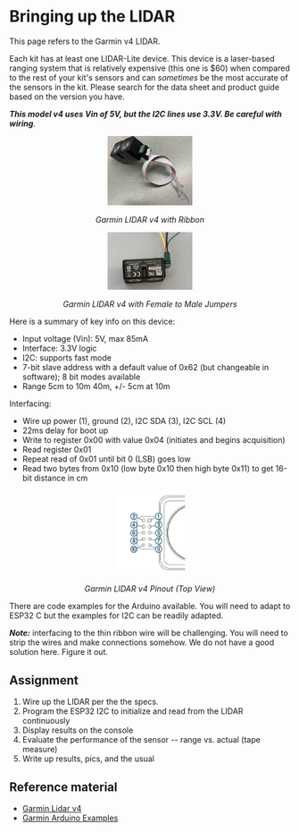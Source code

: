 # Bringing up the LIDAR

This page refers to the Garmin v4 LIDAR.

Each kit has at least one LIDAR-Lite device. This device is a
laser-based ranging system that is relatively expensive (this one is $60) when
compared to the rest of your kit's sensors and can *sometimes* be the
most accurate of the sensors in the kit.  Please search for the data
sheet and product guide based on the version you have.

***This model v4 uses Vin of 5V, but the I2C lines use 3.3V. Be careful with wiring***.

<p align="center">
<img src="/docs/images/v4-closeup2.jpg" width="30%">
</p>
<p align="center">
<i> Garmin LIDAR v4 with Ribbon</i>
</p>

<p align="center">
<img src="/docs/images/garmin-wires.jpg" width="30%">
</p>
<p align="center">
<i> Garmin LIDAR v4 with Female to Male Jumpers</i>
</p>

Here is a summary of key info on this device:
- Input voltage (Vin): 5V, max 85mA 
- Interface: 3.3V logic
- I2C:  supports fast mode 
- 7-bit slave address with a default value of 0x62 (but changeable in software); 8 bit modes available
- Range 5cm to 10m 40m, +/- 5cm at 10m

Interfacing:
- Wire up power (1), ground (2), I2C SDA (3), I2C SCL (4)
- 22ms delay for boot up
- Write to register 0x00 with value 0x04 (initiates and begins acquisition)
- Read register 0x01
- Repeat read of 0x01 until bit 0 (LSB) goes low
- Read two bytes from 0x10 (low byte 0x10 then high byte 0x11) to get 16-bit distance in cm

<p align="center">
<img src="/docs/images/v4-top-pinout.jpg" width="25%">
</p>
<p align="center">
<i> Garmin LIDAR v4 Pinout (Top View)</i>
</p>



There are code examples for the Arduino available. You will need to adapt to ESP32 C but the examples for I2C can be readily adapted.

***Note:*** interfacing to the thin ribbon wire will be challenging. You will need to strip the wires and make connections somehow. We do not have
a good solution here. Figure it out. 

## Assignment
1. Wire up the LIDAR per the the specs.
2. Program the ESP32 I2C to initialize and read from the LIDAR continuously
3. Display results on the console
4. Evaluate the performance of the sensor -- range vs. actual (tape measure)
5. Write up results, pics, and the usual


## Reference material
- [Garmin Lidar v4](http://static.garmin.com/pumac/LIDAR-Lite%20LED%20v4%20Instructions_EN-US.pdf)
- [Garmin Arduino Examples](https://github.com/garmin/LIDARLite_Arduino_Library)
